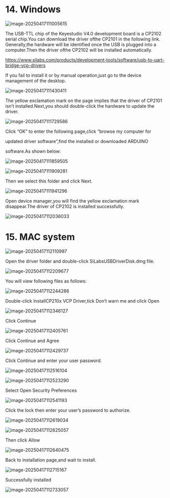 # 14. Windows

![image-20250417111005615](media/image-20250417111005615.png)

The USB-TTL chip of the Keyestudio V4.0 development board is a CP2102 serial chip.You can download the driver ofthe CP2101 in the following link. Generally,the hardware will be identified once the USB is plugged into a computer.Then the driver ofthe CP2102 will be installed automatically.

<https://www.silabs.com/products/development-tools/software/usb-to-uart-bridge-vcp-drivers>

If you fail to install it or by manual operation,just go to the device management of the desktop.

![image-20250417111430411](media/image-20250417111430411.png)

The yellow exclamation mark on the page implies that the driver of CP2101 isn’t installed.Next,you should double-click the hardware to update the driver.

![image-20250417111729586](media/image-20250417111729586-17448598518421.png)

Click “OK” to enter the  following page,click “browse my computer for 

updated driver software”,find the installed or downloaded ARDUINO

software.As shown below:

![image-20250417111859505](media/image-20250417111859505.png)

![image-20250417111909281](media/image-20250417111909281.png)

Then we select this folder and click Next.

![image-20250417111941296](media/image-20250417111941296.png)

Open device manager,you will find the yellow exclamation mark disappear.The driver of CP2102 is installed successfully.

![image-20250417112036033](media/image-20250417112036033.png)



# 15. MAC system

![image-20250417112110997](media/image-20250417112110997.png)

Open the driver folder and double-click SiLabsUSBDriverDisk.dmg file.

![image-20250417112209677](media/image-20250417112209677.png)

You will view following files as follows:

![image-20250417112244286](media/image-20250417112244286.png)

Double-click InstallCP210x VCP Driver,tick Don’t warn me and click Open

![image-20250417112346127](media/image-20250417112346127-17448602284342.png)

Click Continue

![image-20250417112405761](media/image-20250417112405761.png)

Click Continue and Agree

![image-20250417112429737](media/image-20250417112429737.png)

Click Continue and enter your user password.

![image-20250417112516104](media/image-20250417112516104.png)

![image-20250417112523290](media/image-20250417112523290.png)

Select Open Security Preferences

![image-20250417112541193](media/image-20250417112541193.png)

Click the lock then enter your user’s password to authorize.

![image-20250417112619034](media/image-20250417112619034.png)

![image-20250417112625057](media/image-20250417112625057.png)

Then click Allow

![image-20250417112640475](media/image-20250417112640475.png)

Back to installation page,and wait to install.

![image-20250417112715167](media/image-20250417112715167.png)

Successfully installed

![image-20250417112733057](media/image-20250417112733057.png)
